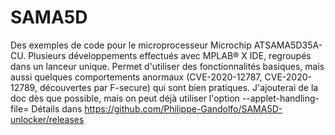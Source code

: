 # SAMA5D
Des exemples de code pour le microprocesseur Microchip ATSAMA5D35A-CU.
  Plusieurs développements effectués avec MPLAB® X IDE, regroupés dans un lanceur unique.
  Permet d'utiliser des fonctionnalités basiques, mais aussi quelques comportements anormaux (CVE-2020-12787, CVE-2020-12789, découvertes par F-secure) qui sont bien pratiques.
  J'ajouterai de la doc dès que possible, mais on peut déjà utiliser l'option --applet-handling-file=
  Détails dans https://github.com/Philippe-Gandolfo/SAMA5D-unlocker/releases
